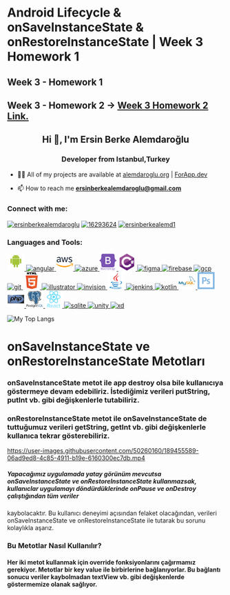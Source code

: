 # Android Lifecycle & onSaveInstanceState & onRestoreInstanceState | Week 3 Homework 1
## Week 3 - Homework 1
## Week 3 - Homework 2 -> [Week 3 Homework 2 Link.](https://github.com/FMSSBilisimAndroid/berke-alemdaroglu-week-3-homework2)

<h2 align="center">Hi 👋, I'm Ersin Berke Alemdaroğlu</h2>
<h3 align="center">Developer from Istanbul,Turkey</h3>

- 👨‍💻 All of my projects are available at [alemdaroglu.org](https://www.alemdaroglu.org) | [ForApp.dev](https://www.forapp.dev)

- 📫 How to reach me **ersinberkealemdaroglu@gmail.com**

<h3 align="left">Connect with me:</h3>
<p align="left">
<a href="https://www.linkedin.com/in/ersin-berke-alemdaroglu/" target="blank"><img align="center" src="https://raw.githubusercontent.com/rahuldkjain/github-profile-readme-generator/master/src/images/icons/Social/linked-in-alt.svg" alt="ersinberkealemdaroglu" height="30" width="40" /></a>
<a href="https://stackoverflow.com/users/16293624" target="blank"><img align="center" src="https://raw.githubusercontent.com/rahuldkjain/github-profile-readme-generator/master/src/images/icons/Social/stack-overflow.svg" alt="16293624" height="30" width="40" /></a>
<a href="https://www.hackerrank.com/ersinberkealemd1" target="blank"><img align="center" src="https://raw.githubusercontent.com/rahuldkjain/github-profile-readme-generator/master/src/images/icons/Social/hackerrank.svg" alt="ersinberkealemd1" height="30" width="40" /></a>
</p>

<h3 align="left">Languages and Tools:</h3>
<p align="left"> <a href="https://developer.android.com" target="_blank"> <img src="https://raw.githubusercontent.com/devicons/devicon/master/icons/android/android-original-wordmark.svg" alt="android" width="40" height="40"/> </a> <a href="https://angular.io" target="_blank"> <img src="https://angular.io/assets/images/logos/angular/angular.svg" alt="angular" width="40" height="40"/> </a> <a href="https://aws.amazon.com" target="_blank"> <img src="https://raw.githubusercontent.com/devicons/devicon/master/icons/amazonwebservices/amazonwebservices-original-wordmark.svg" alt="aws" width="40" height="40"/> </a> <a href="https://azure.microsoft.com/en-in/" target="_blank"> <img src="https://www.vectorlogo.zone/logos/microsoft_azure/microsoft_azure-icon.svg" alt="azure" width="40" height="40"/> </a> <a href="https://getbootstrap.com" target="_blank"> <img src="https://raw.githubusercontent.com/devicons/devicon/master/icons/bootstrap/bootstrap-plain-wordmark.svg" alt="bootstrap" width="40" height="40"/> </a> <a href="https://www.w3schools.com/cs/" target="_blank"> <img src="https://raw.githubusercontent.com/devicons/devicon/master/icons/csharp/csharp-original.svg" alt="csharp" width="40" height="40"/> </a> <a href="https://www.figma.com/" target="_blank"> <img src="https://www.vectorlogo.zone/logos/figma/figma-icon.svg" alt="figma" width="40" height="40"/> </a> <a href="https://firebase.google.com/" target="_blank"> <img src="https://www.vectorlogo.zone/logos/firebase/firebase-icon.svg" alt="firebase" width="40" height="40"/> </a> <a href="https://cloud.google.com" target="_blank"> <img src="https://www.vectorlogo.zone/logos/google_cloud/google_cloud-icon.svg" alt="gcp" width="40" height="40"/> </a> <a href="https://git-scm.com/" target="_blank"> <img src="https://www.vectorlogo.zone/logos/git-scm/git-scm-icon.svg" alt="git" width="40" height="40"/> </a> <a href="https://www.w3.org/html/" target="_blank"> <img src="https://raw.githubusercontent.com/devicons/devicon/master/icons/html5/html5-original-wordmark.svg" alt="html5" width="40" height="40"/> </a> <a href="https://www.adobe.com/in/products/illustrator.html" target="_blank"> <img src="https://www.vectorlogo.zone/logos/adobe_illustrator/adobe_illustrator-icon.svg" alt="illustrator" width="40" height="40"/> </a> <a href="https://www.invisionapp.com/" target="_blank"> <img src="https://www.vectorlogo.zone/logos/invisionapp/invisionapp-icon.svg" alt="invision" width="40" height="40"/> </a> <a href="https://www.java.com" target="_blank"> <img src="https://raw.githubusercontent.com/devicons/devicon/master/icons/java/java-original.svg" alt="java" width="40" height="40"/> </a> <a href="https://www.jenkins.io" target="_blank"> <img src="https://www.vectorlogo.zone/logos/jenkins/jenkins-icon.svg" alt="jenkins" width="40" height="40"/> </a> <a href="https://kotlinlang.org" target="_blank"> <img src="https://www.vectorlogo.zone/logos/kotlinlang/kotlinlang-icon.svg" alt="kotlin" width="40" height="40"/> </a> <a href="https://www.mysql.com/" target="_blank"> <img src="https://raw.githubusercontent.com/devicons/devicon/master/icons/mysql/mysql-original-wordmark.svg" alt="mysql" width="40" height="40"/> </a> <a href="https://www.photoshop.com/en" target="_blank"> <img src="https://raw.githubusercontent.com/devicons/devicon/master/icons/photoshop/photoshop-line.svg" alt="photoshop" width="40" height="40"/> </a> <a href="https://www.php.net" target="_blank"> <img src="https://raw.githubusercontent.com/devicons/devicon/master/icons/php/php-original.svg" alt="php" width="40" height="40"/> </a> <a href="https://www.postgresql.org" target="_blank"> <img src="https://raw.githubusercontent.com/devicons/devicon/master/icons/postgresql/postgresql-original-wordmark.svg" alt="postgresql" width="40" height="40"/> </a> <a href="https://reactjs.org/" target="_blank"> <img src="https://raw.githubusercontent.com/devicons/devicon/master/icons/react/react-original-wordmark.svg" alt="react" width="40" height="40"/> </a> <a href="https://www.sqlite.org/" target="_blank"> <img src="https://www.vectorlogo.zone/logos/sqlite/sqlite-icon.svg" alt="sqlite" width="40" height="40"/> </a> <a href="https://unity.com/" target="_blank"> <img src="https://www.vectorlogo.zone/logos/unity3d/unity3d-icon.svg" alt="unity" width="40" height="40"/> </a> <a href="https://www.adobe.com/products/xd.html" target="_blank"> <img src="https://cdn.worldvectorlogo.com/logos/adobe-xd.svg" alt="xd" width="40" height="40"/> </a> </p>

<!--Most Used Languages-->
<img  src="https://github-readme-stats.vercel.app/api/top-langs/?username=berkealemdaroglu&layout=compact&hide=html,css" alt="My Top Langs" />

# onSaveInstanceState ve onRestoreInstanceState Metotları

### onSaveInstanceState metot ile app destroy olsa bile kullanıcıya göstermeye devam edebiliriz. İstediğimiz verileri putString, putInt vb. gibi değişkenlerle tutabiliriz.
### onRestoreInstanceState metot ile onSaveInstanceState de tuttuğumuz verileri getString, getInt vb. gibi değişkenlerle kullanıca tekrar gösterebiliriz.
https://user-images.githubusercontent.com/50260160/189455589-06ad9ed8-4c85-4911-b19e-6160300ec7db.mp4

##### Yapacağımız uygulamada yatay görünüm mevcutsa onSaveInstanceState ve onRestoreInstanceState kullanmazsak, kullanıclar uygulamayı döndürdüklerinde onPause ve onDestroy çalıştığından tüm veriler
kaybolacaktır. Bu kullanıcı deneyimi açısından felaket olacağından, verileri onSaveInstanceState ve onRestoreInstanceState ile tutarak bu sorunu kolaylıkla aşarız.

### Bu Metotlar Nasıl Kullanılır?
#### Her iki metot kullanmak için override fonksiyonlarını çağırmamız gerekiyor. Metotlar bir key value ile birbirlerine bağlanıyorlar. Bu bağlantı sonucu veriler kaybolmadan textView vb. gibi değişkenlerde göstermemize olanak sağlıyor. 
